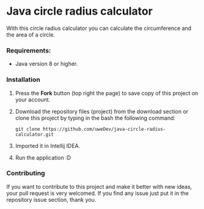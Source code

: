 # Java circle radius calculator

With this circle radius calculator you can calculate the circumference and the area of a circle.

### Requirements:
* Java version 8 or higher.

### Installation
1. Press the **Fork** button (top right the page) to save copy of this project on your account.

2. Download the repository files (project) from the download section or clone this project by typing in the bash the following command:

       git clone https://github.com/uweDev/java-circle-radius-calculator.git
3. Imported it in Intellij IDEA.
4. Run the application :D

### Contributing
If you want to contribute to this project and make it better with new ideas, your pull request is very welcomed.
If you find any issue just put it in the repository issue section, thank you.
